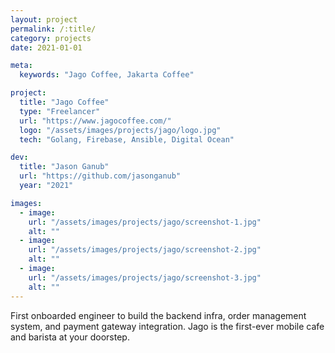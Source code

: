 ```yaml
---
layout: project
permalink: /:title/
category: projects
date: 2021-01-01

meta:
  keywords: "Jago Coffee, Jakarta Coffee"

project:
  title: "Jago Coffee"
  type: "Freelancer"
  url: "https://www.jagocoffee.com/"
  logo: "/assets/images/projects/jago/logo.jpg"
  tech: "Golang, Firebase, Ansible, Digital Ocean"

dev:
  title: "Jason Ganub"
  url: "https://github.com/jasonganub"
  year: "2021"

images:
  - image:
    url: "/assets/images/projects/jago/screenshot-1.jpg"
    alt: ""
  - image:
    url: "/assets/images/projects/jago/screenshot-2.jpg"
    alt: ""
  - image:
    url: "/assets/images/projects/jago/screenshot-3.jpg"
    alt: ""
---
```

<p>First onboarded engineer to build the backend infra, order management system, and payment gateway integration. Jago is the first-ever mobile cafe and barista at your doorstep.</p>